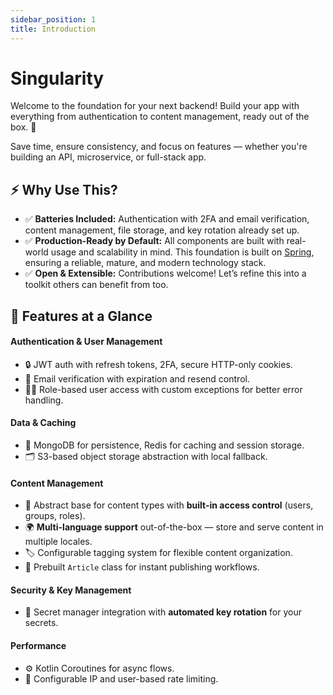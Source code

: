 ```yaml
---
sidebar_position: 1
title: Introduction
---
```


# Singularity

Welcome to the foundation for your next backend!
Build your app with everything from authentication to content management, ready out of the box. 🚀

Save time, ensure consistency, and focus on features — whether you're building an API, microservice, or full-stack app.

## ⚡ Why Use This?

- ✅ **Batteries Included:** Authentication with 2FA and email verification, content management, file storage, and key rotation already set up.
- ✅ **Production-Ready by Default:** All components are built with real-world usage and scalability in mind. This foundation is built on [Spring](https://spring.io/), ensuring a reliable, mature, and modern technology stack.
- ✅ **Open & Extensible:** Contributions welcome! Let’s refine this into a toolkit others can benefit from too.

## 🔐 Features at a Glance

#### **Authentication & User Management**
- 🔒 JWT auth with refresh tokens, 2FA, secure HTTP-only cookies.
- 📧 Email verification with expiration and resend control.
- 🧑‍💻 Role-based user access with custom exceptions for better error handling.

#### **Data & Caching**
- 💾 MongoDB for persistence, Redis for caching and session storage.
- 🗂️ S3-based object storage abstraction with local fallback.

#### **Content Management**
- 🧩 Abstract base for content types with **built-in access control** (users, groups, roles).
- 🌍 **Multi-language support** out-of-the-box — store and serve content in multiple locales.
- 🏷️ Configurable tagging system for flexible content organization.
- 📝 Prebuilt `Article` class for instant publishing workflows.

#### **Security & Key Management**
- 🔑 Secret manager integration with **automated key rotation** for your secrets.

#### **Performance**
- ⚙️ Kotlin Coroutines for async flows.
- 🚦 Configurable IP and user-based rate limiting.
